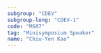 ```yaml
---
subgroup: "CDEV"
subgroup-long: "CDEV-1"
code: "MS07"
tag: "Minisymposium Speaker"
name: "Chiu-Yen Kao"
---
```

